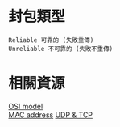 # 封包類型
```
Reliable 可靠的 (失敗重傳)
Unreliable 不可靠的 (失敗不重傳)
```

# 相關資源
[OSI model](https://en.wikipedia.org/wiki/OSI_model)\
[MAC address](https://en.wikipedia.org/wiki/MAC_address)
[UDP & TCP](https://en.wikipedia.org/wiki/User_Datagram_Protocol#Comparison_of_UDP_and_TCP)
